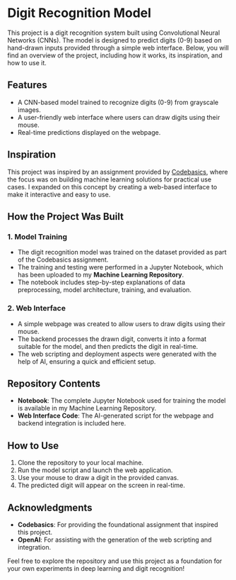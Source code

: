 # Digit Recognition Model

This project is a digit recognition system built using Convolutional Neural Networks (CNNs). The model is designed to predict digits (0-9) based on hand-drawn inputs provided through a simple web interface. Below, you will find an overview of the project, including how it works, its inspiration, and how to use it.

## Features
- A CNN-based model trained to recognize digits (0-9) from grayscale images.
- A user-friendly web interface where users can draw digits using their mouse.
- Real-time predictions displayed on the webpage.

## Inspiration
This project was inspired by an assignment provided by [Codebasics](https://codebasics.io/), where the focus was on building machine learning solutions for practical use cases. I expanded on this concept by creating a web-based interface to make it interactive and easy to use.

## How the Project Was Built
### 1. Model Training
- The digit recognition model was trained on the dataset provided as part of the Codebasics assignment.
- The training and testing were performed in a Jupyter Notebook, which has been uploaded to my **Machine Learning Repository**.
- The notebook includes step-by-step explanations of data preprocessing, model architecture, training, and evaluation.

### 2. Web Interface
- A simple webpage was created to allow users to draw digits using their mouse.
- The backend processes the drawn digit, converts it into a format suitable for the model, and then predicts the digit in real-time.
- The web scripting and deployment aspects were generated with the help of AI, ensuring a quick and efficient setup.

## Repository Contents
- **Notebook**: The complete Jupyter Notebook used for training the model is available in my Machine Learning Repository.
- **Web Interface Code**: The AI-generated script for the webpage and backend integration is included here.

## How to Use
1. Clone the repository to your local machine.
2. Run the model script and launch the web application.
3. Use your mouse to draw a digit in the provided canvas.
4. The predicted digit will appear on the screen in real-time.

## Acknowledgments
- **Codebasics**: For providing the foundational assignment that inspired this project.
- **OpenAI**: For assisting with the generation of the web scripting and integration.

Feel free to explore the repository and use this project as a foundation for your own experiments in deep learning and digit recognition!



